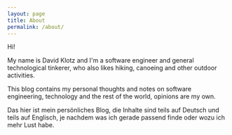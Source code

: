 ```yaml
---
layout: page
title: About
permalink: /about/
---
```


Hi!

My name is David Klotz and I'm a software engineer and general technological tinkerer, who also likes hiking, canoeing and other outdoor activities.

This blog contains my personal thoughts and notes on software engineering, technology and the rest of the world, opinions are my own.

Das hier ist mein persönliches Blog, die Inhalte sind teils auf Deutsch und teils auf Englisch, je nachdem was ich gerade passend finde oder wozu ich mehr Lust habe.
